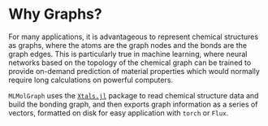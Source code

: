# Why Graphs?

For many applications, it is advantageous to represent chemical structures as graphs, where the atoms are the graph nodes and the bonds are the graph edges.
This is particularly true in machine learning, where neural networks based on the topology of the chemical graph can be trained to provide on-demand prediction of material properties which would normally require long calculations on powerful computers.

`MLMolGraph` uses the [`Xtals.jl`](https://github.com/SimonEnsemble/Xtals.jl) package to read chemical structure data and build the bonding graph, and then exports graph information as a series of vectors, formatted on disk for easy application with `torch` or `Flux`.
